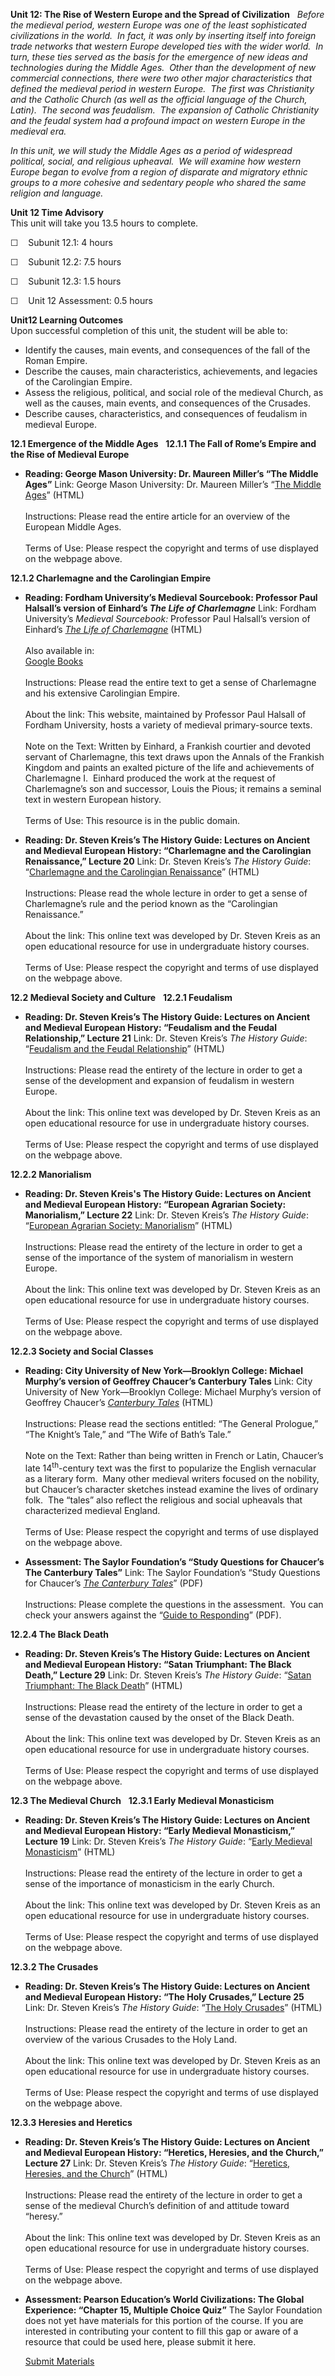 **Unit 12: The Rise of Western Europe and the Spread of Civilization**
<span id="12"></span> 
*Before the medieval period, western Europe was one of the least
sophisticated civilizations in the world.  In fact, it was only by
inserting itself into foreign trade networks that western Europe
developed ties with the wider world.  In turn, these ties served as the
basis for the emergence of new ideas and technologies during the Middle
Ages.  Other than the development of new commercial connections, there
were two other major characteristics that defined the medieval period in
western Europe.  The first was Christianity and the Catholic Church (as
well as the official language of the Church, Latin).  The second was
feudalism.  The expansion of Catholic Christianity and the feudal system
had a profound impact on western Europe in the medieval era.*  
  
 *In this unit, we will study the Middle Ages as a period of widespread
political, social, and religious upheaval.  We will examine how western
Europe began to evolve from a region of disparate and migratory ethnic
groups to a more cohesive and sedentary people who shared the same
religion and language.*

**Unit 12 Time Advisory**  
This unit will take you 13.5 hours to complete.  
  
 ☐    Subunit 12.1: 4 hours  
  
 ☐    Subunit 12.2: 7.5 hours  
  
 ☐    Subunit 12.3: 1.5 hours  
  
 ☐    Unit 12 Assessment: 0.5 hours

**Unit12 Learning Outcomes**  
Upon successful completion of this unit, the student will be able to:
-   Identify the causes, main events, and consequences of the fall of
    the Roman Empire.
-   Describe the causes, main characteristics, achievements, and
    legacies of the Carolingian Empire.
-   Assess the religious, political, and social role of the medieval
    Church, as well as the causes, main events, and consequences of the
    Crusades.
-   Describe causes, characteristics, and consequences of feudalism in
    medieval Europe.

**12.1 Emergence of the Middle Ages** <span id="12.1"></span> 
**12.1.1 The Fall of Rome’s Empire and the Rise of Medieval Europe**
<span id="12.1.1"></span> 
-   **Reading: George Mason University: Dr. Maureen Miller’s “The Middle
    Ages”**
    Link: George Mason University: Dr. Maureen Miller’s “[The Middle
    Ages](http://chnm.gmu.edu/courses/westernciv/video/miller1.html)”
    (HTML)  
        
     Instructions: Please read the entire article for an overview of the
    European Middle Ages.  
        
     Terms of Use: Please respect the copyright and terms of use
    displayed on the webpage above.

**12.1.2 Charlemagne and the Carolingian Empire** <span
id="12.1.2"></span> 
-   **Reading: Fordham University’s Medieval Sourcebook: Professor Paul
    Halsall’s version of Einhard’s *The Life of Charlemagne***
    Link: Fordham University’s *Medieval Sourcebook:* Professor Paul
    Halsall’s version of Einhard’s [*The Life of
    Charlemagne*](http://resources.saylor.org.s3.amazonaws.com/HIST/HIST101/HIST101-12.1.2-EinhardTheLifeOfCharlemagne-PD_files/HIST101-12.1.2-EinhardTheLifeOfCharlemagne-PD.htm)
    (HTML)  
        
     Also available in:  
     [Google
    Books](http://books.google.com/books?id=qCseAAAAMAAJ&printsec=frontcover&dq=Einhard:+The+Life+of+Charlemagne&source=bl&ots=o8TNlJjZcT&sig=UxN6WP7HHMVaZkK3FK-t8DSCo1Q&hl=en&ei=TqM0TJikMcL6lweF8cHVBw&sa=X&oi=book_result&ct=result&resnum=8&ved=0CEAQ6AEwBw#v=onepage&q&f=false)  
        
     Instructions: Please read the entire text to get a sense of
    Charlemagne and his extensive Carolingian Empire.  
        
     About the link: This website, maintained by Professor Paul Halsall
    of Fordham University, hosts a variety of medieval primary-source
    texts.  
        
     Note on the Text: Written by Einhard, a Frankish courtier and
    devoted servant of Charlemagne, this text draws upon the Annals of
    the Frankish Kingdom and paints an exalted picture of the life and
    achievements of Charlemagne I.  Einhard produced the work at the
    request of Charlemagne’s son and successor, Louis the Pious; it
    remains a seminal text in western European history.  
        
     Terms of Use: This resource is in the public domain.

-   **Reading: Dr. Steven Kreis’s The History Guide: Lectures on Ancient
    and Medieval European History: “Charlemagne and the Carolingian
    Renaissance,” Lecture 20**
    Link: Dr. Steven Kreis’s *The History Guide*: “[Charlemagne and the
    Carolingian
    Renaissance](http://www.historyguide.org/ancient/lecture20b.html)”
    (HTML)  
        
     Instructions: Please read the whole lecture in order to get a sense
    of Charlemagne’s rule and the period known as the “Carolingian
    Renaissance.”  
        
     About the link: This online text was developed by Dr. Steven Kreis
    as an open educational resource for use in undergraduate history
    courses.  
        
     Terms of Use: Please respect the copyright and terms of use
    displayed on the webpage above.

**12.2 Medieval Society and Culture** <span id="12.2"></span> 
**12.2.1 Feudalism** <span id="12.2.1"></span> 
-   **Reading: Dr. Steven Kreis’s The History Guide: Lectures on Ancient
    and Medieval European History: “Feudalism and the Feudal
    Relationship,” Lecture 21**
    Link: Dr. Steven Kreis’s *The History Guide*: “[Feudalism and the
    Feudal
    Relationship](http://www.historyguide.org/ancient/lecture21b.html)”
    (HTML)  
        
     Instructions: Please read the entirety of the lecture in order to
    get a sense of the development and expansion of feudalism in western
    Europe.  
        
     About the link: This online text was developed by Dr. Steven Kreis
    as an open educational resource for use in undergraduate history
    courses.  
        
     Terms of Use: Please respect the copyright and terms of use
    displayed on the webpage above.

**12.2.2 Manorialism** <span id="12.2.2"></span> 
-   **Reading: Dr. Steven Kreis's The History Guide: Lectures on Ancient
    and Medieval European History: “European Agrarian Society:
    Manorialism,” Lecture 22**
    Link: Dr. Steven Kreis’s *The History Guide*: “[European Agrarian
    Society:
    Manorialism](http://www.historyguide.org/ancient/lecture22b.html)”
    (HTML)  
        
     Instructions: Please read the entirety of the lecture in order to
    get a sense of the importance of the system of manorialism in
    western Europe.  
        
     About the link: This online text was developed by Dr. Steven Kreis
    as an open educational resource for use in undergraduate history
    courses.  
        
     Terms of Use: Please respect the copyright and terms of use
    displayed on the webpage above.

**12.2.3 Society and Social Classes** <span id="12.2.3"></span> 
-   **Reading: City University of New York—Brooklyn College: Michael
    Murphy’s version of Geoffrey Chaucer’s Canterbury Tales**
    Link: City University of New York—Brooklyn College: Michael Murphy’s
    version of Geoffrey Chaucer’s [*Canterbury
    Tales*](http://academic.brooklyn.cuny.edu/webcore/murphy/canterbury/)
    (HTML)  
        
     Instructions: Please read the sections entitled: “The General
    Prologue,” “The Knight’s Tale,” and “The Wife of Bath’s Tale.”  
        
     Note on the Text: Rather than being written in French or Latin,
    Chaucer’s late 14<sup>th</sup>-century text was the first to
    popularize the English vernacular as a literary form.  Many other
    medieval writers focused on the nobility, but Chaucer’s character
    sketches instead examine the lives of ordinary folk.  The “tales”
    also reflect the religious and social upheavals that characterized
    medieval England.  
        
     Terms of Use: Please respect the copyright and terms of use
    displayed on the webpage above.

-   **Assessment: The Saylor Foundation’s “Study Questions for Chaucer’s
    The Canterbury Tales”**
    Link: The Saylor Foundation’s “Study Questions for Chaucer’s *[The
    Canterbury
    Tales](https://resources.saylor.org/wwwresources/archived/site/wp-content/uploads/2012/10/HIST101-Subunit-12.2.3-Study-Questions-for-Chaucers-Canterbury-Tales-FINAL.pdf)*”
    (PDF)  
        
     Instructions: Please complete the questions in the assessment.  You
    can check your answers against the “[Guide to
    Responding](https://resources.saylor.org/wwwresources/archived/site/wp-content/uploads/2012/10/HIST101-Subunit-12.2.3-Reading-Guide-to-Chaucers-Canterbury-Tales-FINAL.pdf)”
    (PDF).

**12.2.4 The Black Death** <span id="12.2.4"></span> 
-   **Reading: Dr. Steven Kreis’s The History Guide: Lectures on Ancient
    and Medieval European History: “Satan Triumphant: The Black Death,”
    Lecture 29**
    Link: Dr. Steven Kreis’s *The History Guide*: “[Satan Triumphant:
    The Black
    Death](http://www.historyguide.org/ancient/lecture29b.html)”
    (HTML)  
        
     Instructions: Please read the entirety of the lecture in order to
    get a sense of the devastation caused by the onset of the Black
    Death.  
        
     About the link: This online text was developed by Dr. Steven Kreis
    as an open educational resource for use in undergraduate history
    courses.  
        
     Terms of Use: Please respect the copyright and terms of use
    displayed on the webpage above.

**12.3 The Medieval Church** <span id="12.3"></span> 
**12.3.1 Early Medieval Monasticism** <span id="12.3.1"></span> 
-   **Reading: Dr. Steven Kreis’s The History Guide: Lectures on Ancient
    and Medieval European History: “Early Medieval Monasticism,” Lecture
    19**
    Link: Dr. Steven Kreis’s *The History Guide*: “[Early Medieval
    Monasticism](http://www.historyguide.org/ancient/lecture19b.html)”
    (HTML)  
        
     Instructions: Please read the entirety of the lecture in order to
    get a sense of the importance of monasticism in the early Church.  
        
     About the link: This online text was developed by Dr. Steven Kreis
    as an open educational resource for use in undergraduate history
    courses.  
        
     Terms of Use: Please respect the copyright and terms of use
    displayed on the webpage above.

**12.3.2 The Crusades** <span id="12.3.2"></span> 
-   **Reading: Dr. Steven Kreis’s The History Guide: Lectures on Ancient
    and Medieval European History: “The Holy Crusades,” Lecture 25**
    Link: Dr. Steven Kreis’s *The History Guide*: “[The Holy
    Crusades](http://www.historyguide.org/ancient/lecture25b.html)”
    (HTML)  
        
     Instructions: Please read the entirety of the lecture in order to
    get an overview of the various Crusades to the Holy Land.  
        
     About the link: This online text was developed by Dr. Steven Kreis
    as an open educational resource for use in undergraduate history
    courses.  
        
     Terms of Use: Please respect the copyright and terms of use
    displayed on the webpage above.

**12.3.3 Heresies and Heretics** <span id="12.3.3"></span> 
-   **Reading: Dr. Steven Kreis’s The History Guide: Lectures on Ancient
    and Medieval European History: “Heretics, Heresies, and the Church,”
    Lecture 27**
    Link: Dr. Steven Kreis’s *The History Guide*: “[Heretics, Heresies,
    and the
    Church](http://www.historyguide.org/ancient/lecture27b.html)”
    (HTML)  
        
     Instructions: Please read the entirety of the lecture in order to
    get a sense of the medieval Church’s definition of and attitude
    toward “heresy.”  
        
     About the link: This online text was developed by Dr. Steven Kreis
    as an open educational resource for use in undergraduate history
    courses.  
        
     Terms of Use: Please respect the copyright and terms of use
    displayed on the webpage above.

-   **Assessment: Pearson Education’s World Civilizations: The Global
    Experience: “Chapter 15, Multiple Choice Quiz”**
    The Saylor Foundation does not yet have materials for this portion
    of the course. If you are interested in contributing your content to
    fill this gap or aware of a resource that could be used here, please
    submit it here.

    [Submit Materials](/contribute/)


